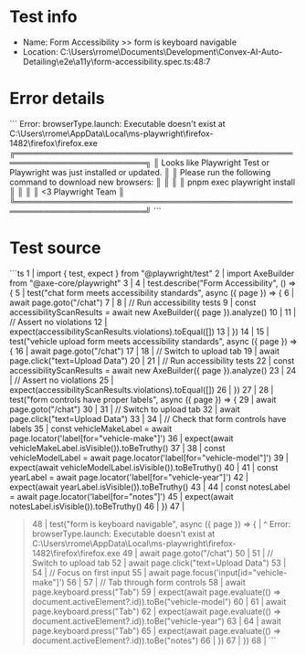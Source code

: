 # Test info

- Name: Form Accessibility >> form is keyboard navigable
- Location: C:\Users\rrome\Documents\Development\Convex-AI-Auto-Detailing\e2e\a11y\form-accessibility.spec.ts:48:7

# Error details

\`\`\`
Error: browserType.launch: Executable doesn't exist at C:\Users\rrome\AppData\Local\ms-playwright\firefox-1482\firefox\firefox.exe
╔═════════════════════════════════════════════════════════════════════════╗
║ Looks like Playwright Test or Playwright was just installed or updated. ║
║ Please run the following command to download new browsers:              ║
║                                                                         ║
║     pnpm exec playwright install                                        ║
║                                                                         ║
║ <3 Playwright Team                                                      ║
╚═════════════════════════════════════════════════════════════════════════╝
\`\`\`

# Test source

\`\`\`ts
   1 | import { test, expect } from "@playwright/test"
   2 | import AxeBuilder from "@axe-core/playwright"
   3 |
   4 | test.describe("Form Accessibility", () => {
   5 |   test("chat form meets accessibility standards", async ({ page }) => {
   6 |     await page.goto("/chat")
   7 |
   8 |     // Run accessibility tests
   9 |     const accessibilityScanResults = await new AxeBuilder({ page }).analyze()
  10 |
  11 |     // Assert no violations
  12 |     expect(accessibilityScanResults.violations).toEqual([])
  13 |   })
  14 |
  15 |   test("vehicle upload form meets accessibility standards", async ({ page }) => {
  16 |     await page.goto("/chat")
  17 |
  18 |     // Switch to upload tab
  19 |     await page.click("text=Upload Data")
  20 |
  21 |     // Run accessibility tests
  22 |     const accessibilityScanResults = await new AxeBuilder({ page }).analyze()
  23 |
  24 |     // Assert no violations
  25 |     expect(accessibilityScanResults.violations).toEqual([])
  26 |   })
  27 |
  28 |   test("form controls have proper labels", async ({ page }) => {
  29 |     await page.goto("/chat")
  30 |
  31 |     // Switch to upload tab
  32 |     await page.click("text=Upload Data")
  33 |
  34 |     // Check that form controls have labels
  35 |     const vehicleMakeLabel = await page.locator('label[for="vehicle-make"]')
  36 |     expect(await vehicleMakeLabel.isVisible()).toBeTruthy()
  37 |
  38 |     const vehicleModelLabel = await page.locator('label[for="vehicle-model"]')
  39 |     expect(await vehicleModelLabel.isVisible()).toBeTruthy()
  40 |
  41 |     const yearLabel = await page.locator('label[for="vehicle-year"]')
  42 |     expect(await yearLabel.isVisible()).toBeTruthy()
  43 |
  44 |     const notesLabel = await page.locator('label[for="notes"]')
  45 |     expect(await notesLabel.isVisible()).toBeTruthy()
  46 |   })
  47 |
> 48 |   test("form is keyboard navigable", async ({ page }) => {
     |       ^ Error: browserType.launch: Executable doesn't exist at C:\Users\rrome\AppData\Local\ms-playwright\firefox-1482\firefox\firefox.exe
  49 |     await page.goto("/chat")
  50 |
  51 |     // Switch to upload tab
  52 |     await page.click("text=Upload Data")
  53 |
  54 |     // Focus on first input
  55 |     await page.focus('input[id="vehicle-make"]')
  56 |
  57 |     // Tab through form controls
  58 |     await page.keyboard.press("Tab")
  59 |     expect(await page.evaluate(() => document.activeElement?.id)).toBe("vehicle-model")
  60 |
  61 |     await page.keyboard.press("Tab")
  62 |     expect(await page.evaluate(() => document.activeElement?.id)).toBe("vehicle-year")
  63 |
  64 |     await page.keyboard.press("Tab")
  65 |     expect(await page.evaluate(() => document.activeElement?.id)).toBe("notes")
  66 |   })
  67 | })
  68 |
\`\`\`
